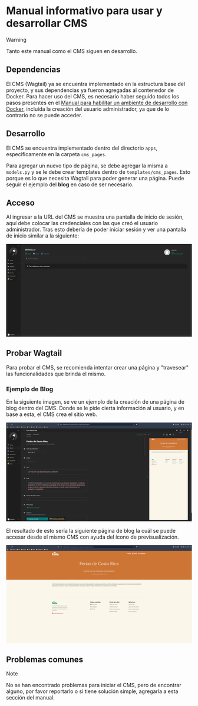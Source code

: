# Manual informativo para usar y desarrollar CMS

> [!WARNING]
> Tanto este manual como el CMS siguen en desarrollo.

## Dependencias

El CMS (Wagtail) ya se encuentra implementado en la estructura base del proyecto, y sus dependencias ya fueron agregadas al contenedor de Docker. Para hacer uso del CMS, es necesario haber seguido todos los pasos presentes en el [Manual para habilitar un ambiente de desarrollo con Docker](HOWTO.md), incluída la creación del usuario administrador, ya que de lo contrario no se puede acceder.

## Desarrollo

El CMS se encuentra implementado dentro del directorio `apps`, especificamente en la carpeta `cms_pages`.

Para agregar un nuevo tipo de página, se debe agregar la misma a `models.py` y se le debe crear templates dentro de `templates/cms_pages`. Esto porque es lo que necesita Wagtail para poder generar una página. Puede seguir el ejemplo del **blog** en caso de ser necesario.

## Acceso

Al ingresar a la URL del CMS se muestra una pantalla de inicio de sesión, aquí debe colocar las credenciales con las que creó el usuario administrador. Tras esto debería de poder iniciar sesión y ver una pantalla de inicio similar a la siguiente:

![Home page de Wagtail](img/WagtailHome.png)

## Probar Wagtail

Para probar el CMS, se recomienda intentar crear una página y "travesear" las funcionalidades que brinda el mismo.

### Ejemplo de Blog

En la siguiente imagen, se ve un ejemplo de la creación de una página de blog dentro del CMS. Donde se le pide cierta información al usuario, y en base a esta, el CMS crea el sitio web. 

![Creacion de blog](img/BlogCreation.png)

El resultado de esto sería la siguiente página de blog la cuál se puede accesar desde el mismo CMS con ayuda del ícono de previsualización.

![Resultado de Blog](img/BlogPageExample.png)

## Problemas comunes

> [!NOTE]
> No se han encontrado problemas para iniciar el CMS, pero de encontrar alguno, por favor reportarlo o si tiene solución simple, agregarla a esta sección del manual.

